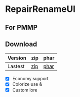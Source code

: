 # RepairRenameUI

## For PMMP

## Download
| Version | zip | phar |
| --- | --- | --- |
| Lastest | [zip](https://github.com/BumbumKill/RepairRenameUI/archive/1.0.1.zip) | [phar](https://github.com/BumbumKill/RepairRenameUI/releases/download/1.0.1/RepairRenameUI_1.0.1.phar) |

- [x] Economy support
- [x] Colorize use &
- [x] Custom lore

